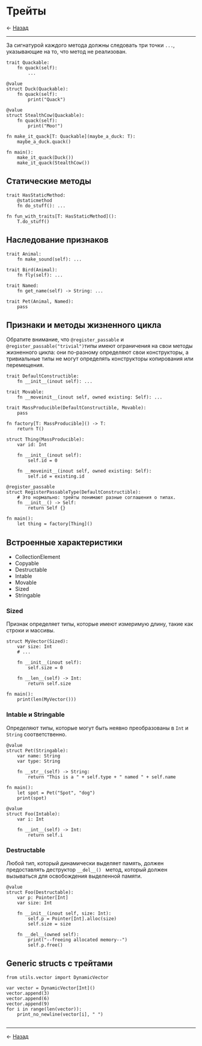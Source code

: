 # Трейты

← [Назад][back]

---

За сигнатурой каждого метода должны следовать три точки `...`, указывающие на то, что метод не реализован.

```mojo
trait Quackable:
    fn quack(self):
        ...

@value
struct Duck(Quackable):
    fn quack(self):
        print("Quack")

@value
struct StealthCow(Quackable):
    fn quack(self):
        print("Moo!")

fn make_it_quack[T: Quackable](maybe_a_duck: T):
    maybe_a_duck.quack()

fn main():
    make_it_quack(Duck())
    make_it_quack(StealthCow())
```

## Статические методы

```mojo
trait HasStaticMethod:
    @staticmethod
    fn do_stuff(): ...

fn fun_with_traits[T: HasStaticMethod]():
    T.do_stuff()
```

## Наследование признаков

```mojo
trait Animal:
    fn make_sound(self): ...

trait Bird(Animal):
    fn fly(self): ...

trait Named:
    fn get_name(self) -> String: ...

trait Pet(Animal, Named):
    pass
```

## Признаки и методы жизненного цикла

Обратите внимание, что `@register_passable` и `@register_passable("trivial")`типы имеют ограничения на свои методы
жизненного цикла: они по-разному определяют свои конструкторы, а тривиальные типы не могут определять конструкторы
копирования или перемещения.

```mojo
trait DefaultConstructible:
    fn __init__(inout self): ...

trait Movable:
    fn __moveinit__(inout self, owned existing: Self): ...

trait MassProducible(DefaultConstructible, Movable):
    pass

fn factory[T: MassProducible]() -> T:
    return T()

struct Thing(MassProducible):
    var id: Int

    fn __init__(inout self):
        self.id = 0

    fn __moveinit__(inout self, owned existing: Self):
        self.id = existing.id

@register_passable
struct RegisterPassableType(DefaultConstructible):
    # Это нормально: трейты понимают разные соглашения о типах.
    fn __init__() -> Self:
        return Self {}

fn main():
    let thing = factory[Thing]()
```

## Встроенные характеристики

- CollectionElement
- Copyable
- Destructable
- Intable
- Movable
- Sized
- Stringable

### Sized

Признак определяет типы, которые имеют измеримую длину, такие как строки и массивы.

```mojo
struct MyVector(Sized):
    var size: Int
    # ...

    fn __init__(inout self):
        self.size = 0

    fn __len__(self) -> Int:
        return self.size

fn main():
    print(len(MyVector()))
```

### Intable и Stringable

Определяют типы, которые могут быть неявно преобразованы в `Int` и `String` соответственно.

```mojo
@value
struct Pet(Stringable):
    var name: String
    var type: String

    fn __str__(self) -> String:
        return "This is a " + self.type + " named " + self.name

fn main():
    let spot = Pet("Spot", "dog")
    print(spot)
```

```mojo
@value
struct Foo(Intable):
    var i: Int

    fn __int__(self) -> Int:
        return self.i
```

### Destructable

Любой тип, который динамически выделяет память, должен предоставлять деструктор `__del__() ` метод, который должен
вызываться для освобождения выделенной памяти.

```mojo
@value
struct Foo(Destructable):
    var p: Pointer[Int]
    var size: Int

    fn __init__(inout self, size: Int):
        self.p = Pointer[Int].alloc(size)
        self.size = size

    fn __del__(owned self):
        print("--freeing allocated memory--")
        self.p.free()
```

## Generic structs с трейтами

```mojo
from utils.vector import DynamicVector

var vector = DynamicVector[Int]()
vector.append(3)
vector.append(6)
vector.append(9)
for i in range(len(vector)):
    print_no_newline(vector[i], " ")
```

```mojo

```

---

← [Назад][back]

[back]: <.> "Назад к оглавлению"